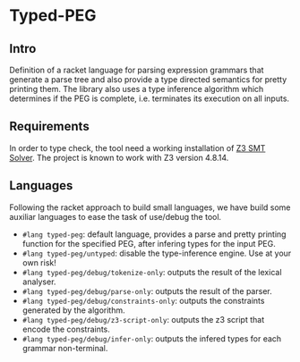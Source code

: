 Typed-PEG
============


Intro
------

Definition of a racket language for parsing expression grammars that generate a parse tree
and also provide a type directed semantics for pretty printing them. 
The library also uses a type inference algorithm which determines if the PEG is complete,
i.e. terminates its execution on all inputs.

Requirements
---------------

In order to type check, the tool need a working installation of 
[Z3 SMT Solver](https://github.com/Z3Prover/z3). The project is known to work with 
Z3 version 4.8.14.

Languages
-----------

Following the racket approach to build small languages, we have build some auxiliar languages 
to ease the task of use/debug the tool.

* `#lang typed-peg`: default language, provides a parse and pretty printing function for the
specified PEG, after infering types for the input PEG.
* `#lang typed-peg/untyped`: disable the type-inference engine. Use at your own risk!
* `#lang typed-peg/debug/tokenize-only`: outputs the result of the lexical analyser.
* `#lang typed-peg/debug/parse-only`: outputs the result of the parser.
* `#lang typed-peg/debug/constraints-only`: outputs the constraints generated by the algorithm.
* `#lang typed-peg/debug/z3-script-only`: outputs the z3 script that encode the constraints.
* `#lang typed-peg/debug/infer-only`: outputs the infered types for each grammar non-terminal.
